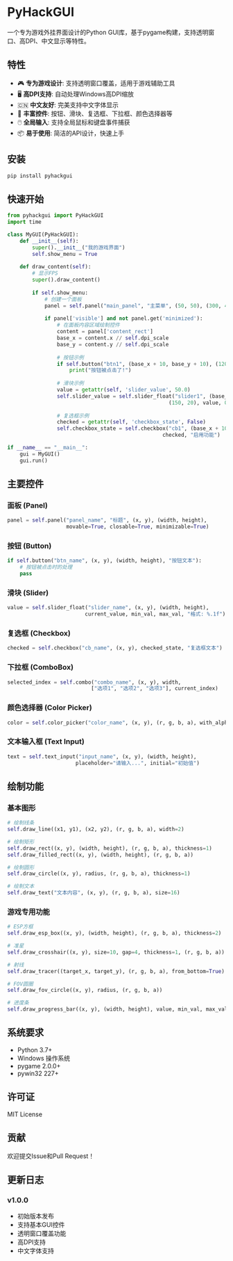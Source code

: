 # PyHackGUI

一个专为游戏外挂界面设计的Python GUI库，基于pygame构建，支持透明窗口、高DPI、中文显示等特性。

## 特性

- 🎮 **专为游戏设计**: 支持透明窗口覆盖，适用于游戏辅助工具
- 🖥️ **高DPI支持**: 自动处理Windows高DPI缩放
- 🇨🇳 **中文友好**: 完美支持中文字体显示
- 🎨 **丰富控件**: 按钮、滑块、复选框、下拉框、颜色选择器等
- 🖱️ **全局输入**: 支持全局鼠标和键盘事件捕获
- 📦 **易于使用**: 简洁的API设计，快速上手

## 安装

```bash
pip install pyhackgui
```

## 快速开始

```python
from pyhackgui import PyHackGUI
import time

class MyGUI(PyHackGUI):
    def __init__(self):
        super().__init__("我的游戏界面")
        self.show_menu = True
        
    def draw_content(self):
        # 显示FPS
        super().draw_content()
        
        if self.show_menu:
            # 创建一个面板
            panel = self.panel("main_panel", "主菜单", (50, 50), (300, 400))
            
            if panel['visible'] and not panel.get('minimized'):
                # 在面板内容区域绘制控件
                content = panel['content_rect']
                base_x = content.x // self.dpi_scale
                base_y = content.y // self.dpi_scale
                
                # 按钮示例
                if self.button("btn1", (base_x + 10, base_y + 10), (120, 30), "点击我"):
                    print("按钮被点击了!")
                
                # 滑块示例
                value = getattr(self, 'slider_value', 50.0)
                self.slider_value = self.slider_float("slider1", (base_x + 10, base_y + 50), 
                                                    (150, 20), value, 0.0, 100.0, "值: %.1f")
                
                # 复选框示例
                checked = getattr(self, 'checkbox_state', False)
                self.checkbox_state = self.checkbox("cb1", (base_x + 10, base_y + 80), 
                                                  checked, "启用功能")

if __name__ == "__main__":
    gui = MyGUI()
    gui.run()
```

## 主要控件

### 面板 (Panel)
```python
panel = self.panel("panel_name", "标题", (x, y), (width, height), 
                   movable=True, closable=True, minimizable=True)
```

### 按钮 (Button)
```python
if self.button("btn_name", (x, y), (width, height), "按钮文本"):
    # 按钮被点击时的处理
    pass
```

### 滑块 (Slider)
```python
value = self.slider_float("slider_name", (x, y), (width, height), 
                         current_value, min_val, max_val, "格式: %.1f")
```

### 复选框 (Checkbox)
```python
checked = self.checkbox("cb_name", (x, y), checked_state, "复选框文本")
```

### 下拉框 (ComboBox)
```python
selected_index = self.combo("combo_name", (x, y), width, 
                           ["选项1", "选项2", "选项3"], current_index)
```

### 颜色选择器 (Color Picker)
```python
color = self.color_picker("color_name", (x, y), (r, g, b, a), with_alpha=True)
```

### 文本输入框 (Text Input)
```python
text = self.text_input("input_name", (x, y), (width, height), 
                      placeholder="请输入...", initial="初始值")
```

## 绘制功能

### 基本图形
```python
# 绘制线条
self.draw_line((x1, y1), (x2, y2), (r, g, b, a), width=2)

# 绘制矩形
self.draw_rect((x, y), (width, height), (r, g, b, a), thickness=1)
self.draw_filled_rect((x, y), (width, height), (r, g, b, a))

# 绘制圆形
self.draw_circle((x, y), radius, (r, g, b, a), thickness=1)

# 绘制文本
self.draw_text("文本内容", (x, y), (r, g, b, a), size=16)
```

### 游戏专用功能
```python
# ESP方框
self.draw_esp_box((x, y), (width, height), (r, g, b, a), thickness=2)

# 准星
self.draw_crosshair((x, y), size=10, gap=4, thickness=1, (r, g, b, a))

# 射线
self.draw_tracer((target_x, target_y), (r, g, b, a), from_bottom=True)

# FOV圆圈
self.draw_fov_circle((x, y), radius, (r, g, b, a))

# 进度条
self.draw_progress_bar((x, y), (width, height), value, min_val, max_val)
```

## 系统要求

- Python 3.7+
- Windows 操作系统
- pygame 2.0.0+
- pywin32 227+

## 许可证

MIT License

## 贡献

欢迎提交Issue和Pull Request！

## 更新日志

### v1.0.0
- 初始版本发布
- 支持基本GUI控件
- 透明窗口覆盖功能
- 高DPI支持
- 中文字体支持
